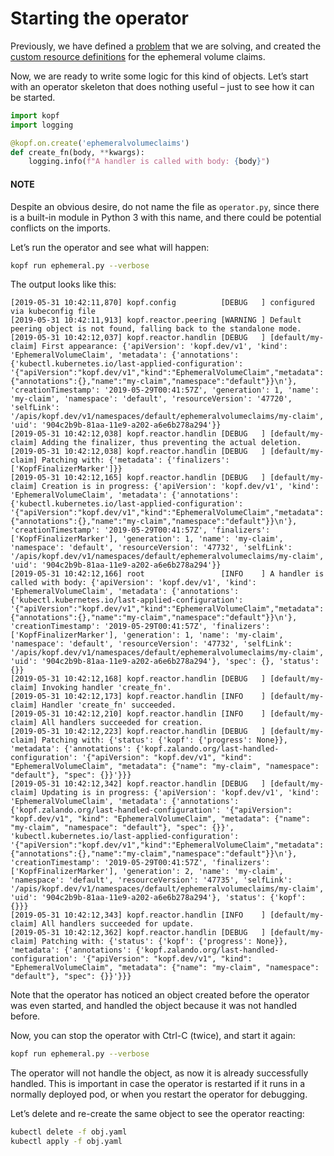 # Starting the operator

Previously, we have defined a [problem](problem.md) that we are solving,
and created the [custom resource definitions](resources.md)
for the ephemeral volume claims.

Now, we are ready to write some logic for this kind of objects.
Let’s start with an operator skeleton that does nothing useful –
just to see how it can be started.

```python
import kopf
import logging

@kopf.on.create('ephemeralvolumeclaims')
def create_fn(body, **kwargs):
    logging.info(f"A handler is called with body: {body}")
```

#### NOTE
Despite an obvious desire, do not name the file as `operator.py`,
since there is a built-in module in Python 3 with this name,
and there could be potential conflicts on the imports.

Let’s run the operator and see what will happen:

```bash
kopf run ephemeral.py --verbose
```

The output looks like this:

```none
[2019-05-31 10:42:11,870] kopf.config          [DEBUG   ] configured via kubeconfig file
[2019-05-31 10:42:11,913] kopf.reactor.peering [WARNING ] Default peering object is not found, falling back to the standalone mode.
[2019-05-31 10:42:12,037] kopf.reactor.handlin [DEBUG   ] [default/my-claim] First appearance: {'apiVersion': 'kopf.dev/v1', 'kind': 'EphemeralVolumeClaim', 'metadata': {'annotations': {'kubectl.kubernetes.io/last-applied-configuration': '{"apiVersion":"kopf.dev/v1","kind":"EphemeralVolumeClaim","metadata":{"annotations":{},"name":"my-claim","namespace":"default"}}\n'}, 'creationTimestamp': '2019-05-29T00:41:57Z', 'generation': 1, 'name': 'my-claim', 'namespace': 'default', 'resourceVersion': '47720', 'selfLink': '/apis/kopf.dev/v1/namespaces/default/ephemeralvolumeclaims/my-claim', 'uid': '904c2b9b-81aa-11e9-a202-a6e6b278a294'}}
[2019-05-31 10:42:12,038] kopf.reactor.handlin [DEBUG   ] [default/my-claim] Adding the finalizer, thus preventing the actual deletion.
[2019-05-31 10:42:12,038] kopf.reactor.handlin [DEBUG   ] [default/my-claim] Patching with: {'metadata': {'finalizers': ['KopfFinalizerMarker']}}
[2019-05-31 10:42:12,165] kopf.reactor.handlin [DEBUG   ] [default/my-claim] Creation is in progress: {'apiVersion': 'kopf.dev/v1', 'kind': 'EphemeralVolumeClaim', 'metadata': {'annotations': {'kubectl.kubernetes.io/last-applied-configuration': '{"apiVersion":"kopf.dev/v1","kind":"EphemeralVolumeClaim","metadata":{"annotations":{},"name":"my-claim","namespace":"default"}}\n'}, 'creationTimestamp': '2019-05-29T00:41:57Z', 'finalizers': ['KopfFinalizerMarker'], 'generation': 1, 'name': 'my-claim', 'namespace': 'default', 'resourceVersion': '47732', 'selfLink': '/apis/kopf.dev/v1/namespaces/default/ephemeralvolumeclaims/my-claim', 'uid': '904c2b9b-81aa-11e9-a202-a6e6b278a294'}}
[2019-05-31 10:42:12,166] root                 [INFO    ] A handler is called with body: {'apiVersion': 'kopf.dev/v1', 'kind': 'EphemeralVolumeClaim', 'metadata': {'annotations': {'kubectl.kubernetes.io/last-applied-configuration': '{"apiVersion":"kopf.dev/v1","kind":"EphemeralVolumeClaim","metadata":{"annotations":{},"name":"my-claim","namespace":"default"}}\n'}, 'creationTimestamp': '2019-05-29T00:41:57Z', 'finalizers': ['KopfFinalizerMarker'], 'generation': 1, 'name': 'my-claim', 'namespace': 'default', 'resourceVersion': '47732', 'selfLink': '/apis/kopf.dev/v1/namespaces/default/ephemeralvolumeclaims/my-claim', 'uid': '904c2b9b-81aa-11e9-a202-a6e6b278a294'}, 'spec': {}, 'status': {}}
[2019-05-31 10:42:12,168] kopf.reactor.handlin [DEBUG   ] [default/my-claim] Invoking handler 'create_fn'.
[2019-05-31 10:42:12,173] kopf.reactor.handlin [INFO    ] [default/my-claim] Handler 'create_fn' succeeded.
[2019-05-31 10:42:12,210] kopf.reactor.handlin [INFO    ] [default/my-claim] All handlers succeeded for creation.
[2019-05-31 10:42:12,223] kopf.reactor.handlin [DEBUG   ] [default/my-claim] Patching with: {'status': {'kopf': {'progress': None}}, 'metadata': {'annotations': {'kopf.zalando.org/last-handled-configuration': '{"apiVersion": "kopf.dev/v1", "kind": "EphemeralVolumeClaim", "metadata": {"name": "my-claim", "namespace": "default"}, "spec": {}}'}}}
[2019-05-31 10:42:12,342] kopf.reactor.handlin [DEBUG   ] [default/my-claim] Updating is in progress: {'apiVersion': 'kopf.dev/v1', 'kind': 'EphemeralVolumeClaim', 'metadata': {'annotations': {'kopf.zalando.org/last-handled-configuration': '{"apiVersion": "kopf.dev/v1", "kind": "EphemeralVolumeClaim", "metadata": {"name": "my-claim", "namespace": "default"}, "spec": {}}', 'kubectl.kubernetes.io/last-applied-configuration': '{"apiVersion":"kopf.dev/v1","kind":"EphemeralVolumeClaim","metadata":{"annotations":{},"name":"my-claim","namespace":"default"}}\n'}, 'creationTimestamp': '2019-05-29T00:41:57Z', 'finalizers': ['KopfFinalizerMarker'], 'generation': 2, 'name': 'my-claim', 'namespace': 'default', 'resourceVersion': '47735', 'selfLink': '/apis/kopf.dev/v1/namespaces/default/ephemeralvolumeclaims/my-claim', 'uid': '904c2b9b-81aa-11e9-a202-a6e6b278a294'}, 'status': {'kopf': {}}}
[2019-05-31 10:42:12,343] kopf.reactor.handlin [INFO    ] [default/my-claim] All handlers succeeded for update.
[2019-05-31 10:42:12,362] kopf.reactor.handlin [DEBUG   ] [default/my-claim] Patching with: {'status': {'kopf': {'progress': None}}, 'metadata': {'annotations': {'kopf.zalando.org/last-handled-configuration': '{"apiVersion": "kopf.dev/v1", "kind": "EphemeralVolumeClaim", "metadata": {"name": "my-claim", "namespace": "default"}, "spec": {}}'}}}
```

Note that the operator has noticed an object created before the operator
was even started, and handled the object because it was not handled before.

Now, you can stop the operator with Ctrl-C (twice), and start it again:

```bash
kopf run ephemeral.py --verbose
```

The operator will not handle the object, as now it is already successfully
handled. This is important in case the operator is restarted if it runs
in a normally deployed pod, or when you restart the operator for debugging.

Let’s delete and re-create the same object to see the operator reacting:

```bash
kubectl delete -f obj.yaml
kubectl apply -f obj.yaml
```
